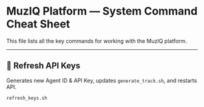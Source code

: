 # MuzIQ Platform — System Command Cheat Sheet

This file lists all the key commands for working with the MuzIQ platform.

---

## 🔄 Refresh API Keys
Generates new Agent ID & API Key, updates `generate_track.sh`, and restarts API.

```bash
refresh_keys.sh

